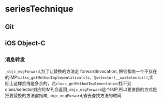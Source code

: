 # seriesTechnique
## Git
## iOS Object-C
## 

### 消息转发
`_objc_msgForward`,为了让替换的方法走 forwardInvocation, 把它指向一个不存在的IMP:`calss_getMethodImplementation(cls, @selector(__xxxSelector))`,实际上这样痴线是多余的，若`class_getMethodImplementation`找不到class/selector对应的IMP,会返回`_objc_msgForward`这个IMP,所以更直接的方式是把要替换的方法都指向`_objc_msgForward`,省去查找方法的时间

